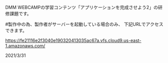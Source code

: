 DMM WEBCAMPの学習コンテンツ「アプリケーションを完成させよう2」の研修課題です。

#製作中の為、製作者がサーバーを起動している場合のみ、 下記URLでアクセスできます。

https://fe21116e2f3040e190320413035ac67a.vfs.cloud9.us-east-1.amazonaws.com/

2021/3/31